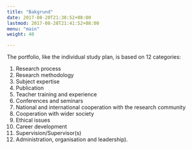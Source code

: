 ```yaml
---
title: "Bakgrund"
date: 2017-08-20T21:38:52+08:00
lastmod: 2017-08-28T21:41:52+08:00
menu: "main"
weight: 40

---
```


The portfolio, like the individual study plan, is based on 12 categories:
1. Research process 
2. Research methodology
3. Subject expertise 
4. Publication 
5. Teacher training and experience 
6. Conferences and seminars 
7. National and international cooperation with the research community 
8. Cooperation with wider society 
9. Ethical issues 
10. Career development 
11. Supervision/Supervisor(s) 
12. Administration, organisation and leadership).
